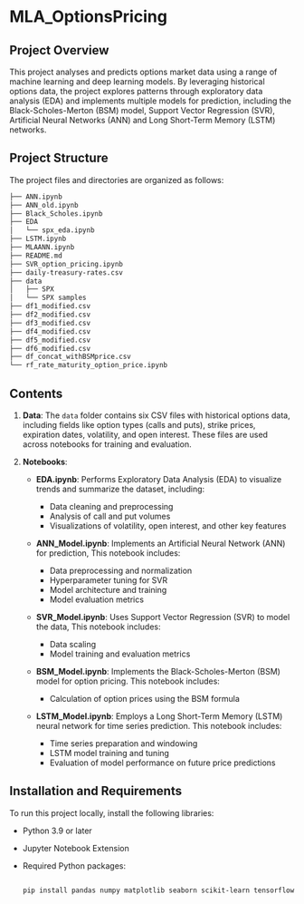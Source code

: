 # MLA_OptionsPricing
 
## Project Overview
This project analyses and predicts options market data using a range of machine learning and deep learning models. By leveraging historical options data, the project explores patterns through exploratory data analysis (EDA) and implements multiple models for prediction, including the Black-Scholes-Merton (BSM) model, Support Vector Regression (SVR), Artificial Neural Networks (ANN) and Long Short-Term Memory (LSTM) networks.

## Project Structure
The project files and directories are organized as follows:


``` bash
├── ANN.ipynb
├── ANN_old.ipynb
├── Black_Scholes.ipynb
├── EDA
│   └── spx_eda.ipynb
├── LSTM.ipynb
├── MLAANN.ipynb
├── README.md
├── SVR_option_pricing.ipynb
├── daily-treasury-rates.csv
├── data
│   ├── SPX
│   └── SPX samples
├── df1_modified.csv
├── df2_modified.csv
├── df3_modified.csv
├── df4_modified.csv
├── df5_modified.csv
├── df6_modified.csv
├── df_concat_withBSMprice.csv
└── rf_rate_maturity_option_price.ipynb

```

## Contents
1. **Data**: The `data` folder contains six CSV files with historical options data, including fields like option types (calls and puts), strike prices, expiration dates, volatility, and open interest. These files are used across notebooks for training and evaluation.

2. **Notebooks**:
   - **EDA.ipynb**: Performs Exploratory Data Analysis (EDA) to visualize trends and summarize the dataset, including:
     - Data cleaning and preprocessing
     - Analysis of call and put volumes
     - Visualizations of volatility, open interest, and other key features
       
   - **ANN_Model.ipynb**: Implements an Artificial Neural Network (ANN) for prediction, This notebook includes:
     - Data preprocessing and normalization
     - Hyperparameter tuning for SVR
     - Model architecture and training
     - Model evaluation metrics
       
   - **SVR_Model.ipynb**: Uses Support Vector Regression (SVR) to model the data, This notebook includes:
     - Data scaling
     - Model training and evaluation metrics
       
   - **BSM_Model.ipynb**: Implements the Black-Scholes-Merton (BSM) model for option pricing. This notebook includes:
     - Calculation of option prices using the BSM formula
       
   - **LSTM_Model.ipynb**: Employs a Long Short-Term Memory (LSTM) neural network for time series prediction. This notebook includes:
     - Time series preparation and windowing
     - LSTM model training and tuning
     - Evaluation of model performance on future price predictions

## Installation and Requirements
To run this project locally, install the following libraries:

- Python 3.9 or later
- Jupyter Notebook Extension
- Required Python packages:
  
  ```bash

  pip install pandas numpy matplotlib seaborn scikit-learn tensorflow keras

